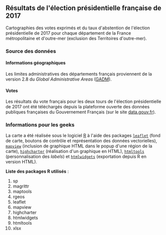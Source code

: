 ## Résultats de l'élection présidentielle française de 2017

Cartographies des votes exprimés et du taux d'abstention de l'élection présidentielle de 2017 pour chaque département de la France métropolitaine et d'outre-mer (exclusion des Territoires d'outre-mer).

### Source des données

#### Informations géographiques

Les limites administratives des départements français proviennent de la version 2.8 du _Global Administrative Areas_ ([GADM](http://www.gadm.org/version2)).

#### Votes

Les résultats du vote français pour les deux tours de l'élection présidentielle de 2017 ont été téléchargés depuis la plateforme ouverte des données publiques françaises du Gouvernement Français (sur le site [data.gouv.fr](http://www.data.gouv.fr/fr/posts/les-donnees-des-elections/)).


### Informations pour les geeks

La carte a été réalisée sous le logiciel [R](https://cran.r-project.org) à l'aide des packages [`leaflet`](https://rstudio.github.io/leaflet/) (fond de carte, boutons de contrôle et représentation des données vectorielles), [`mapview`](https://environmentalinformatics-marburg.github.io/mapview/introduction.html) (inclusion de graphique HTML dans le popup d'une région de la carte), [`highcharter`](http://jkunst.com/highcharter/) (réalisation d'un graphique en HTML), [`htmltools`](https://cran.r-project.org/web/packages/htmltools/index.html) (personnalisation des _labels_) et [`htmlwidgets`](http://www.htmlwidgets.org) (exportation depuis R en version HTML).

**Liste des packages R utilisés** :

1. sp
1. magrittr
1. maptools
1. rgeos
1. leaflet
1. mapview
1. highcharter
1. htmlwidgets
1. htmltools
1. xlsx
